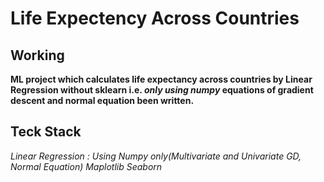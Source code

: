 # Life Expectency Across Countries
## Working
**ML project which calculates life expectancy across countries by Linear Regression without sklearn i.e.  *only using numpy* equations of gradient descent and normal equation been written.**

## Teck Stack
*Linear Regression : Using Numpy only(Multivariate and Univariate GD, Normal Equation)*
*Maplotlib*
*Seaborn*
